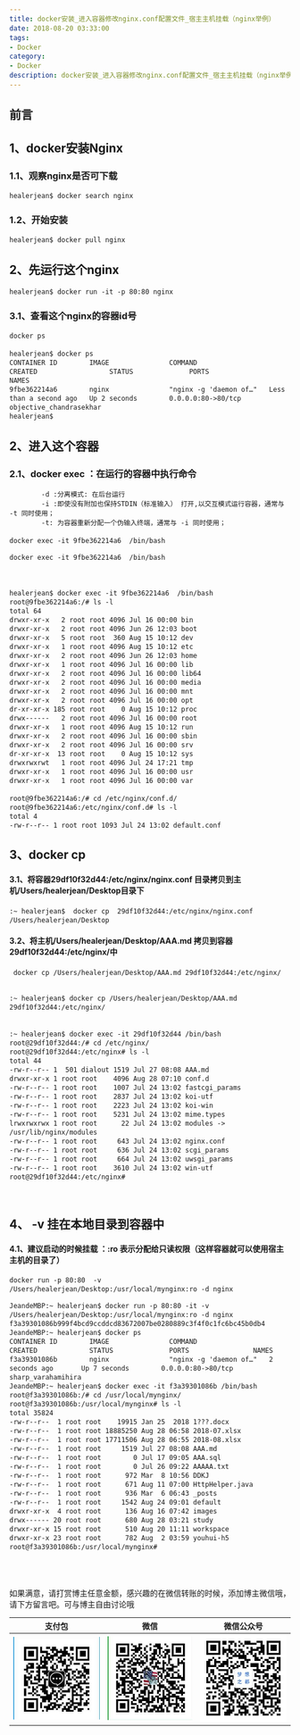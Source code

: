 ```yaml
---
title: docker安装_进入容器修改nginx.conf配置文件_宿主主机挂载（nginx举例）
date: 2018-08-20 03:33:00
tags: 
- Docker
category: 
- Docker
description: docker安装_进入容器修改nginx.conf配置文件_宿主主机挂载（nginx举例）
---
```

<!-- image url 
https://raw.githubusercontent.com/HealerJean/HealerJean.github.io/master/blogImages
　　首行缩进
<font color="red">  </font>
-->

## 前言


## 1、docker安装Nginx

### 1.1、观察nginx是否可下载

```
healerjean$ docker search nginx

```

### 1.2、开始安装


```
healerjean$ docker pull nginx
```
## 2、先运行这个nginx



```
healerjean$ docker run -it -p 80:80 nginx

```

### 3.1、查看这个nginx的容器id号


```
docker ps

healerjean$ docker ps
CONTAINER ID        IMAGE               COMMAND                  CREATED                  STATUS              PORTS                NAMES
9fbe362214a6        nginx               "nginx -g 'daemon of…"   Less than a second ago   Up 2 seconds        0.0.0.0:80->80/tcp   objective_chandrasekhar
healerjean$ 

```

## 2、进入这个容器

### 2.1、docker exec ：在运行的容器中执行命令

```
		-d :分离模式: 在后台运行
		-i :即使没有附加也保持STDIN（标准输入） 打开,以交互模式运行容器，通常与 -t 同时使用；
		-t: 为容器重新分配一个伪输入终端，通常与 -i 同时使用； 

docker exec -it 9fbe362214a6  /bin/bash 
```


```
docker exec -it 9fbe362214a6  /bin/bash 



healerjean$ docker exec -it 9fbe362214a6  /bin/bash 
root@9fbe362214a6:/# ls -l
total 64
drwxr-xr-x   2 root root 4096 Jul 16 00:00 bin
drwxr-xr-x   2 root root 4096 Jun 26 12:03 boot
drwxr-xr-x   5 root root  360 Aug 15 10:12 dev
drwxr-xr-x   1 root root 4096 Aug 15 10:12 etc
drwxr-xr-x   2 root root 4096 Jun 26 12:03 home
drwxr-xr-x   1 root root 4096 Jul 16 00:00 lib
drwxr-xr-x   2 root root 4096 Jul 16 00:00 lib64
drwxr-xr-x   2 root root 4096 Jul 16 00:00 media
drwxr-xr-x   2 root root 4096 Jul 16 00:00 mnt
drwxr-xr-x   2 root root 4096 Jul 16 00:00 opt
dr-xr-xr-x 185 root root    0 Aug 15 10:12 proc
drwx------   2 root root 4096 Jul 16 00:00 root
drwxr-xr-x   1 root root 4096 Aug 15 10:12 run
drwxr-xr-x   2 root root 4096 Jul 16 00:00 sbin
drwxr-xr-x   2 root root 4096 Jul 16 00:00 srv
dr-xr-xr-x  13 root root    0 Aug 15 10:12 sys
drwxrwxrwt   1 root root 4096 Jul 24 17:21 tmp
drwxr-xr-x   1 root root 4096 Jul 16 00:00 usr
drwxr-xr-x   1 root root 4096 Jul 16 00:00 var
   
root@9fbe362214a6:/# cd /etc/nginx/conf.d/
root@9fbe362214a6:/etc/nginx/conf.d# ls -l
total 4
-rw-r--r-- 1 root root 1093 Jul 24 13:02 default.conf

```

## 3、docker cp


#### 3.1、将容器29df10f32d44:/etc/nginx/nginx.conf 目录拷贝到主机/Users/healerjean/Desktop目录下


```
:~ healerjean$  docker cp  29df10f32d44:/etc/nginx/nginx.conf /Users/healerjean/Desktop

```

#### 3.2、将主机/Users/healerjean/Desktop/AAA.md 拷贝到容器29df10f32d44:/etc/nginx/中


```
 docker cp /Users/healerjean/Desktop/AAA.md 29df10f32d44:/etc/nginx/
```


```

:~ healerjean$ docker cp /Users/healerjean/Desktop/AAA.md 29df10f32d44:/etc/nginx/


:~ healerjean$ docker exec -it 29df10f32d44 /bin/bash
root@29df10f32d44:/# cd /etc/nginx/
root@29df10f32d44:/etc/nginx# ls -l
total 44
-rw-r--r-- 1  501 dialout 1519 Jul 27 08:08 AAA.md
drwxr-xr-x 1 root root    4096 Aug 28 07:10 conf.d
-rw-r--r-- 1 root root    1007 Jul 24 13:02 fastcgi_params
-rw-r--r-- 1 root root    2837 Jul 24 13:02 koi-utf
-rw-r--r-- 1 root root    2223 Jul 24 13:02 koi-win
-rw-r--r-- 1 root root    5231 Jul 24 13:02 mime.types
lrwxrwxrwx 1 root root      22 Jul 24 13:02 modules -> /usr/lib/nginx/modules
-rw-r--r-- 1 root root     643 Jul 24 13:02 nginx.conf
-rw-r--r-- 1 root root     636 Jul 24 13:02 scgi_params
-rw-r--r-- 1 root root     664 Jul 24 13:02 uwsgi_params
-rw-r--r-- 1 root root    3610 Jul 24 13:02 win-utf
root@29df10f32d44:/etc/nginx# 



```


## 4、 -v 挂在本地目录到容器中


#### 4.1、建议启动的时候挂载 ：:ro 表示分配给只读权限（这样容器就可以使用宿主主机的目录了）


```
docker run -p 80:80  -v /Users/healerjean/Desktop:/usr/local/mynginx:ro -d nginx
```

```
JeandeMBP:~ healerjean$ docker run -p 80:80 -it -v /Users/healerjean/Desktop:/usr/local/mynginx:ro -d nginx 
f3a39301086b999f4bcd9ccddcd83672007be0280889c3f4f0c1fc6bc45b0db4
JeandeMBP:~ healerjean$ docker ps
CONTAINER ID        IMAGE               COMMAND                  CREATED             STATUS              PORTS                NAMES
f3a39301086b        nginx               "nginx -g 'daemon of…"   2 seconds ago       Up 7 seconds        0.0.0.0:80->80/tcp   sharp_varahamihira
JeandeMBP:~ healerjean$ docker exec -it f3a39301086b /bin/bash
root@f3a39301086b:/# cd /usr/local/mynginx/
root@f3a39301086b:/usr/local/mynginx# ls -l
total 35824
-rw-r--r--  1 root root    19915 Jan 25  2018 1???.docx
-rw-r--r--  1 root root 18885250 Aug 28 06:58 2018-07.xlsx
-rw-r--r--  1 root root 17711506 Aug 28 06:55 2018-08.xlsx
-rw-r--r--  1 root root     1519 Jul 27 08:08 AAA.md
-rw-r--r--  1 root root        0 Jul 17 09:05 AAA.sql
-rw-r--r--  1 root root        0 Jul 26 09:22 AAAAA.txt
-rw-r--r--  1 root root      972 Mar  8 10:56 DDKJ
-rw-r--r--  1 root root      671 Aug 11 07:00 HttpHelper.java
-rw-r--r--  1 root root      936 Mar  6 06:43 _posts
-rw-r--r--  1 root root     1542 Aug 24 09:01 default
drwxr-xr-x  4 root root      136 Aug 16 07:42 images
drwx------ 20 root root      680 Aug 28 03:21 study
drwxr-xr-x 15 root root      510 Aug 20 11:11 workspace
drwxr-xr-x 23 root root      782 Aug  2 03:59 youhui-h5
root@f3a39301086b:/usr/local/mynginx# 

```




<br/><br/><br/>
如果满意，请打赏博主任意金额，感兴趣的在微信转账的时候，添加博主微信哦， 请下方留言吧。可与博主自由讨论哦

|支付包 | 微信|微信公众号|
|:-------:|:-------:|:------:|
|![支付宝](https://raw.githubusercontent.com/HealerJean/HealerJean.github.io/master/assets/img/tctip/alpay.jpg) | ![微信](https://raw.githubusercontent.com/HealerJean/HealerJean.github.io/master/assets/img/tctip/weixin.jpg)|![微信公众号](https://raw.githubusercontent.com/HealerJean/HealerJean.github.io/master/assets/img/my/qrcode_for_gh_a23c07a2da9e_258.jpg)|




<!-- Gitalk 评论 start  -->

<link rel="stylesheet" href="https://unpkg.com/gitalk/dist/gitalk.css">
<script src="https://unpkg.com/gitalk@latest/dist/gitalk.min.js"></script> 
<div id="gitalk-container"></div>    
 <script type="text/javascript">
    var gitalk = new Gitalk({
		clientID: `1d164cd85549874d0e3a`,
		clientSecret: `527c3d223d1e6608953e835b547061037d140355`,
		repo: `HealerJean.github.io`,
		owner: 'HealerJean',
		admin: ['HealerJean'],
		id: 'mHbBiN7OQRZLFj2P',
    });
    gitalk.render('gitalk-container');
</script> 

<!-- Gitalk end -->


